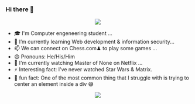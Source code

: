 ### Hi there 👋
<p align="center">
<img src="https://media.giphy.com/media/13HgwGsXF0aiGY/giphy.gif" />
</p>

- :mortar_board: I'm Computer engeneering student ...
- 🌱 I’m currently learning Web development & information security...
- 📫 We can connect on Chess.com♟ to play some games ...
- 😄 Pronouns: He/His/Him
- 👯 I'm currently watching Master of None on Netflix ...
- ⚡ Interesting fact: I've never watched Star Wars & Matrix. 
- :ghost: fun fact: One of the most common thing that I struggle with is trying to center an element inside a div :sweat_smile:

<p align="center">

<img  src="https://github-readme-stats.vercel.app/api?username=FelipeMolinari&show_icons=true&theme=tokyonight&icon_color=6392DF&hide=prs">
</p>

<!--
**FelipeMolinari/FelipeMolinari** is a ✨ _special_ ✨ repository because its `README.md` (this file) appears on your GitHub profile.

Here are some ideas to get you started:

- 🔭 I’m currently working on ...
- 🌱 I’m currently learning ...
- 👯 I’m looking to collaborate on ...
- 🤔 I’m looking for help with ...
- 💬 Ask me about ...
- 📫 How to reach me: ...
- 😄 Pronouns: ...
- ⚡ Fun fact: ...
-->
